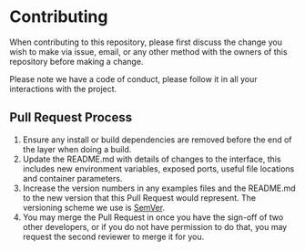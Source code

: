 # Contributing

When contributing to this repository, please first discuss the change you wish to make via issue,
email, or any other method with the owners of this repository before making a change.

Please note we have a code of conduct, please follow it in all your interactions with the project.

## Pull Request Process

1. Ensure any install or build dependencies are removed before the end of the layer when doing a
build.
2. Update the README.md with details of changes to the interface, this includes new environment
variables, exposed ports, useful file locations and container parameters.
3. Increase the version numbers in any examples files and the README.md to the new version that this
Pull Request would represent. The versioning scheme we use is [SemVer](http://semver.org/).
4. You may merge the Pull Request in once you have the sign-off of two other developers, or if you
do not have permission to do that, you may request the second reviewer to merge it for you.
